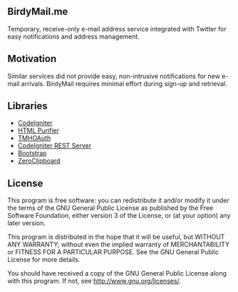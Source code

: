 ## BirdyMail.me
Temporary, receive-only e-mail address service integrated with Twitter for easy notifications and address management.

## Motivation
Similar services did not provide easy, non-intrusive notifications for new e-mail arrivals. BirdyMail requires minimal effort during sign-up and retrieval.

## Libraries
* [CodeIgniter](http://ellislab.com/codeigniter)
* [HTML Purifier](http://htmlpurifier.org/)
* [TMHOAuth](https://github.com/themattharris/tmhOAuth)
* [CodeIgniter REST Server](https://github.com/philsturgeon/codeigniter-restserver)
* [Bootstrap](http://twitter.github.io/bootstrap/) 
* [ZeroClipboard](https://github.com/zeroclipboard/ZeroClipboard)

## License
This program is free software: you can redistribute it and/or modify
it under the terms of the GNU General Public License as published by
the Free Software Foundation, either version 3 of the License, or
(at your option) any later version.

This program is distributed in the hope that it will be useful,
but WITHOUT ANY WARRANTY; without even the implied warranty of
MERCHANTABILITY or FITNESS FOR A PARTICULAR PURPOSE.  See the
GNU General Public License for more details.

You should have received a copy of the GNU General Public License
along with this program.  If not, see <http://www.gnu.org/licenses/>.
